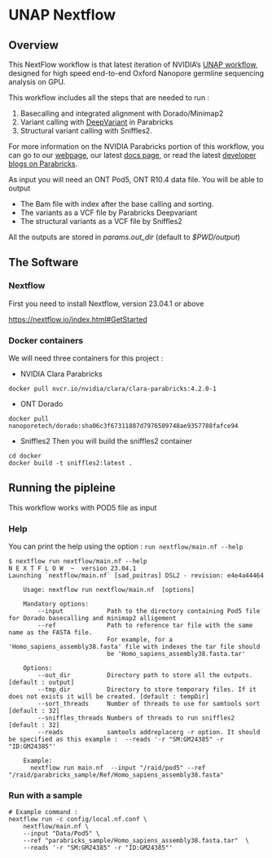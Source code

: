 # UNAP Nextflow

## Overview

This NextFlow workflow is that latest iteration of NVIDIA’s [UNAP workflow](https://developer.nvidia.com/blog/boosting-ultra-rapid-nanopore-sequencing-analysis-on-nvidia-dgx-a100/), designed for high speed end-to-end Oxford Nanopore germline sequencing analysis on GPU.

This workflow includes all the steps that are needed to run :  
1. Basecalling and integrated alignment with Dorado/Minimap2
2. Variant calling with [DeepVariant](https://docs.nvidia.com/clara/parabricks/latest/documentation/tooldocs/man_deepvariant.html) in Parabricks
3. Structural variant calling with Sniffles2.
  
For more information on the NVIDIA Parabricks portion of this workflow, you can go to our [webpage](https://www.nvidia.com/en-gb/clara/genomics/), our latest [docs page](https://docs.nvidia.com/clara/parabricks/latest/index.html), or read the latest [developer blogs on Parabricks](https://developer.nvidia.com/blog/search-posts/?q=parabricks).
  
As input you will need an ONT Pod5, ONT R10.4 data file.
You will be able to output 
* The Bam file with index after the base calling and sorting. 
* The variants as a VCF file by Parabricks Deepvariant
* The structural variants as a VCF file by Sniffles2

All the outputs are stored in *params.out_dir* (default to *$PWD/output*)

## The Software 

### Nextflow 

First you need to install Nextflow, version 23.04.1 or above

https://nextflow.io/index.html#GetStarted


### Docker containers

We will need three containers for this project :

* NVIDIA Clara Parabricks

```
docker pull nvcr.io/nvidia/clara/clara-parabricks:4.2.0-1
```

* ONT Dorado 

```
docker pull nanoporetech/dorado:sha06c3f67311887d7976509748ae9357788fafce94
```

* Sniffles2
Then you will build the sniffles2 container
```
cd docker
docker build -t sniffles2:latest .
```

## Running the pipleine 

This workflow works with POD5 file as input

### Help 
You can print the help using the option  :
`run nextflow/main.nf --help` 

```
$ nextflow run nextflow/main.nf --help
N E X T F L O W  ~  version 23.04.1
Launching `nextflow/main.nf` [sad_poitras] DSL2 - revision: e4e4a44464

    Usage: nextflow run nextflow/main.nf  [options]

    Mandatory options:
        --input            Path to the directory containing Pod5 file for Dorado basecalling and minimap2 alligement
        --ref              Path to reference tar file with the same name as the FASTA file.
                           For example, for a 'Homo_sapiens_assembly38.fasta' file with indexes the tar file should
                           be 'Homo_sapiens_assembly38.fasta.tar'

    Options:
        --out_dir          Directory path to store all the outputs. [default : output]
        --tmp_dir          Directory to store temporary files. If it does not exists it will be created. [default : tempDir]
        --sort_threads     Number of threads to use for samtools sort [default : 32]
        --sniffles_threads Numbers of threads to run sniffles2 [default : 32]
        --reads            samtools addreplacerg -r option. It should be specified as this example :  --reads '-r "SM:GM24385" -r "ID:GM24385"'

    Example:
      nextflow run main.nf  --input "/raid/pod5" --ref "/raid/parabricks_sample/Ref/Homo_sapiens_assembly38.fasta"

```

### Run with a sample

```
# Example command :
nextflow run -c config/local.nf.conf \
    nextflow/main.nf \
    --input "Data/Pod5" \
    --ref "parabricks_sample/Homo_sapiens_assembly38.fasta.tar"  \
    --reads '-r "SM:GM24385" -r "ID:GM24385"'
```
